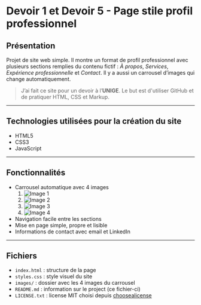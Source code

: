 # Devoir 1 et Devoir 5 - Page stile profil professionnel

## Présentation

Projet de site web simple. Il montre un format de profil professionnel avec plusieurs sections remplies du contenu fictif : *À propos*, *Services*, *Expérience professionnelle* et *Contact*. Il y a aussi un carrousel d’images qui change automatiquement.

> J’ai fait ce site pour un devoir à l’**UNIGE**. Le but est d'utiliser GitHub et de pratiquer HTML, CSS et Markup.
---
## Technologies utilisées pour la création du site

- HTML5
- CSS3
- JavaScript
---
## Fonctionnalités

- Carrousel automatique avec 4 images
    1. ![Image 1](main/images/img1.jpg)
    2. ![Image 2](main/images/img2.jpg)
    3. ![Image 3](main/images/img3.jpg)
    4. ![Image 4](main/images/img4.jpg)
- Navigation facile entre les sections
- Mise en page simple, propre et lisible
- Informations de contact avec email et LinkedIn
---
## Fichiers

- `index.html` : structure de la page
- `styles.css` : style visuel du site
- `images/` : dossier avec les 4 images du carrousel
- `README.md` : information sur le project (ce fichier-ci)
- `LICENSE.txt` : license MIT choisi depuis [choosealicense](https://choosealicense.com/)
